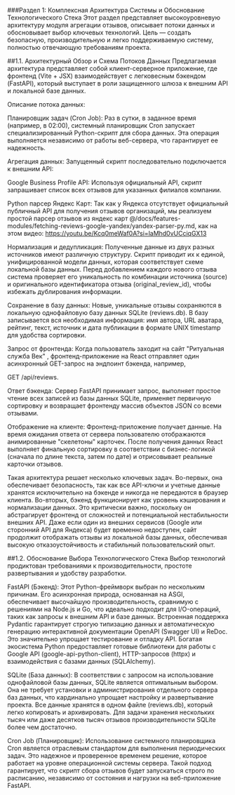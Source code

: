 ###Раздел 1: Комплексная Архитектура Системы и Обоснование Технологического Стека
Этот раздел представляет высокоуровневую архитектуру модуля агрегации отзывов, описывает потоки данных и обосновывает выбор ключевых технологий. Цель — создать безопасную, производительную и легко поддерживаемую систему, полностью отвечающую требованиям проекта.

##1.1. Архитектурный Обзор и Схема Потоков Данных
Предлагаемая архитектура представляет собой клиент-серверное приложение, где фронтенд (Vite + JSX) взаимодействует с легковесным бэкендом (FastAPI), который выступает в роли защищенного шлюза к внешним API и локальной базе данных.

Описание потока данных:

Планировщик задач (Cron Job): Раз в сутки, в заданное время (например, в 02:00), системный планировщик Cron запускает специализированный Python-скрипт для сбора данных. Эта операция выполняется независимо от работы веб-сервера, что гарантирует ее надежность.

Агрегация данных: Запущенный скрипт последовательно подключается к внешним API:

Google Business Profile API: Используя официальный API, скрипт запрашивает список всех отзывов для указанных филиалов компании.

Python парсер Яндекс Карт: Так как у Яндекса отсутствует официальный публичный API для получения отзывов организаций, мы реализуем простой парсер отзывов из яндекс карт @/docs/features-modules/fetching-reviews-google-yandex/yandex-parser-py.md, как на этом видео: https://youtu.be/Kcq0meWaf0A?si=laMhd0vUCciqGX13

Нормализация и дедупликация: Полученные данные из двух разных источников имеют различную структуру. Скрипт приводит их к единой, унифицированной модели данных, которая соответствует схеме локальной базы данных. Перед добавлением каждого нового отзыва система проверяет его уникальность по комбинации источника (source) и оригинального идентификатора отзыва (original_review_id), чтобы избежать дублирования информации.

Сохранение в базу данных: Новые, уникальные отзывы сохраняются в локальную однофайловую базу данных SQLite (reviews.db). В базу записывается вся необходимая информация: имя автора, URL аватара, рейтинг, текст, источник и дата публикации в формате UNIX timestamp для удобства сортировки.

Запрос от фронтенда: Когда пользователь заходит на сайт "Ритуальная служба Век" , фронтенд-приложение на React отправляет один асинхронный GET-запрос на эндпоинт бэкенда, например,

GET /api/reviews.

Ответ бэкенда: Сервер FastAPI принимает запрос, выполняет простое чтение всех записей из базы данных SQLite, применяет первичную сортировку и возвращает фронтенду массив объектов JSON со всеми отзывами.

Отображение на клиенте: Фронтенд-приложение получает данные. На время ожидания ответа от сервера пользователю отображаются анимированные "скелетоны" карточек. После получения данных React выполняет финальную сортировку в соответствии с бизнес-логикой (сначала по длине текста, затем по дате) и отрисовывает реальные карточки отзывов.

Такая архитектура решает несколько ключевых задач. Во-первых, она обеспечивает безопасность, так как все API-ключи и учетные данные хранятся исключительно на бэкенде и никогда не передаются в браузер клиента. Во-вторых, бэкенд функционирует как уровень кэширования и нормализации данных. Это критически важно, поскольку он абстрагирует фронтенд от сложностей и потенциальной нестабильности внешних API. Даже если один из внешних сервисов (Google или сторонний API для Яндекса) будет временно недоступен, сайт продолжит отображать отзывы из локальной базы данных, обеспечивая высокую отказоустойчивость и стабильный пользовательский опыт.

##1.2. Обоснование Выбора Технологического Стека
Выбор технологий продиктован требованиями к производительности, простоте развертывания и удобству разработки.

FastAPI (Бэкенд): Этот Python-фреймворк выбран по нескольким причинам. Его асинхронная природа, основанная на ASGI, обеспечивает высочайшую производительность, сравнимую с решениями на Node.js и Go, что идеально подходит для I/O-операций, таких как запросы к внешним API и базе данных. Встроенная поддержка Pydantic гарантирует строгую типизацию данных и автоматическую генерацию интерактивной документации OpenAPI (Swagger UI) и ReDoc. Это значительно упрощает тестирование и отладку API. Богатая экосистема Python предоставляет готовые библиотеки для работы с Google API (google-api-python-client), HTTP-запросов (httpx) и взаимодействия с базами данных (SQLAlchemy).

SQLite (База данных): В соответствии с запросом на использование однофайловой базы данных, SQLite является оптимальным выбором. Она не требует установки и администрирования отдельного сервера баз данных, что кардинально упрощает настройку и развертывание проекта. Все данные хранятся в одном файле (reviews.db), который легко копировать и архивировать. Для задачи хранения нескольких тысяч или даже десятков тысяч отзывов производительности SQLite более чем достаточно.

Cron Job (Планировщик): Использование системного планировщика Cron является отраслевым стандартом для выполнения периодических задач. Это надежное и проверенное временем решение, которое работает на уровне операционной системы сервера. Такой подход гарантирует, что скрипт сбора отзывов будет запускаться строго по расписанию, независимо от состояния и нагрузки на веб-приложение FastAPI.

